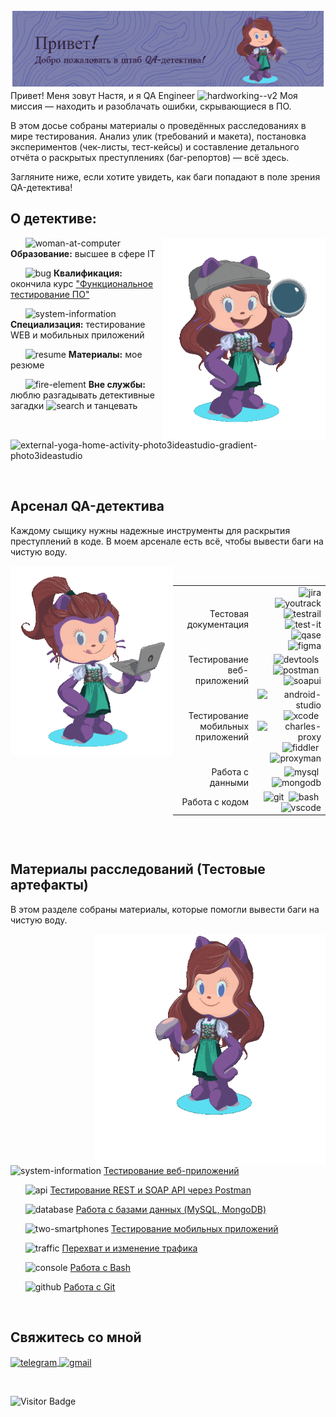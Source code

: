 ![Header](./media/header_image.png)
Привет! Меня зовут Настя, и я QA Engineer    <img width="30" height="30" src="https://img.icons8.com/nolan/96/hardworking--v2.png" alt="hardworking--v2"/> Моя миссия — находить и разоблачать ошибки, скрывающиеся в ПО. 

В этом досье собраны материалы о проведённых расследованиях в мире тестирования. Анализ улик (требований и макета), постановка экспериментов (чек-листы, тест-кейсы) и составление детального отчёта о раскрытых преступлениях (баг-репортов) — всё здесь.

Загляните ниже, если хотите увидеть, как баги попадают в поле зрения QA-детектива!

## О детективе:

<img align="right" src="./media/octocat_detective.gif" width="260">


&nbsp;&nbsp;&nbsp;&nbsp;&nbsp;
<img width="25" height="25" src="https://img.icons8.com/nolan/64/graduation-cap.png" alt="woman-at-computer"/> **Образование:** высшее в сфере IT 

&nbsp;&nbsp;&nbsp;&nbsp;&nbsp;
<img width="25" height="25" src="https://img.icons8.com/nolan/96/bug.png" alt="bug"/> **Квалификация:** окончила курс ["Функциональное тестирование ПО"](https://rusau.net/qa-from-scratch)

&nbsp;&nbsp;&nbsp;&nbsp;&nbsp;
<img width="25" height="25" src="https://img.icons8.com/nolan/96/system-information.png" alt="system-information"/> **Специализация:** тестирование WEB и мобильных приложений

&nbsp;&nbsp;&nbsp;&nbsp;&nbsp;
<img width="25" height="25" src="https://img.icons8.com/nolan/96/resume.png" alt="resume"/> **Материалы:** мое резюме

&nbsp;&nbsp;&nbsp;&nbsp;&nbsp;
<img width="25" height="25" src="https://img.icons8.com/nolan/96/fire-element.png" alt="fire-element"/> **Вне службы:** люблю разгадывать детективные загадки <img width="25" height="25" src="https://img.icons8.com/nolan/96/search.png" alt="search"/> и танцевать <img width="25" height="25" src="https://img.icons8.com/external-icongeek26-outline-gradient-icongeek26/64/external-ballet-russia-icongeek26-outline-gradient-icongeek26-1.png" alt="external-yoga-home-activity-photo3ideastudio-gradient-photo3ideastudio"/> 



&nbsp;

## Арсенал QA-детектива
Каждому сыщику нужны надежные инструменты для раскрытия преступлений в коде. В моем арсенале есть всё, чтобы вывести баги на чистую воду.

<img align="left" src="./media/octocat_computer.gif" width="260" >
&nbsp;
&nbsp;
&nbsp;
&nbsp;


<div style="display: flex; justify-content: flex-end;">
  <table style="text-align: right;"> 
    <tr>
      <td>Тестовая документация</td>
      <td>
        <img src="https://cdn.jsdelivr.net/gh/devicons/devicon/icons/jira/jira-original.svg" title="jira" alt="jira" width="35" height="35"/>
        <img src="https://upload.wikimedia.org/wikipedia/commons/thumb/8/8d/YouTrack_Icon.svg/1024px-YouTrack_Icon.svg.png?20200803082248" title="youtrack" alt="youtrack" width="35" height="35"/>
        <img src="https://codahosted.io/packs/21236/unversioned/assets/LOGO/ba1091c59bab89cd2fd0f289622731fe16113d7b00905abe64759c313a4b73b76c1b0426076ed76cb74752234c734131df46992d5b8b48fc13e264240e4f7119f736cfeb64df36ded54b5cbf6198b9cadedf18dd0cac5c7dbcd16e6336c29363cd1292ba" title="testrail" alt="testrail" width="40" height="40"/>
        <img src="https://docs.testit.software/images/testit_logo_icon_blue.png" title="test-it" alt="test-it" width="35" height="35"/>
        <img src="https://luna1.co/eb0187.png" title="qase" alt="qase" width="35" height="35"/>
        <img src="https://cdn.jsdelivr.net/gh/devicons/devicon/icons/figma/figma-original.svg" title="figma" alt="figma" width="35" height="35"/>
      </td>
    </tr>
    <tr>
      <td>Тестирование веб-приложений</td>
      <td>
        <img src="https://d33wubrfki0l68.cloudfront.net/38b5c953a4667366685d55db55d057c86db1fc54/a0fdc/static/acae6b24d940347661ca901ea07f47c1/chrome-dev-logo-icon.png" title="devtools" alt="devtools" width="35" height="35"/>&nbsp;
        <img src="https://camo.githubusercontent.com/66653fb9b350122ece0a9db72f67c75ec0316efe11126b7c7e46296ce64e2561/68747470733a2f2f7777772e7376677265706f2e636f6d2f73686f772f3335343230322f706f73746d616e2d69636f6e2e737667" title="postman" alt="postman" width="35" height="35"/>&nbsp;
        <img src="https://static0.smartbear.co/smartbearbrand/media/images/home/soapui-icon.svg" title="soapui" alt="soapui" width="35" height="35"/>
      </td>
    </tr>
    <tr>
      <td>Тестирование мобильных приложений</td>
      <td>
        <img src="https://cdn.jsdelivr.net/gh/devicons/devicon/icons/androidstudio/androidstudio-original.svg" title="android-studio" alt="android-studio" width="35" height="35"/>&nbsp;
        <img src="https://cdn.jsdelivr.net/gh/devicons/devicon/icons/xcode/xcode-original.svg" title="xcode" alt="xcode" width="40" height="40"/>&nbsp;
        <img src="https://user-images.githubusercontent.com/15472/41327135-e4bf090c-6eca-11e8-9b76-032e8e2b0707.png" title="charles-proxy" alt="charles-proxy" width="35" height="35"/>&nbsp;
        <img src="https://www.megaleechers.com/storage/Fiddler-Everywhere-Icon.png" title="fiddler" alt="fiddler" width="35" height="35"/>&nbsp;
        <img src="https://pbs.twimg.com/profile_images/1589614420766126080/slAIVDtr_400x400.jpg" title="proxyman" alt="proxyman" width="35" height="35"/>
      </td>
    </tr>
    <tr>
      <td>Работа с данными</td>
      <td>
        <img src="https://cdn.jsdelivr.net/gh/devicons/devicon/icons/mysql/mysql-original.svg" title="mysql" alt="mysql" width="35" height="35"/>&nbsp;
        <img src="https://cdn.jsdelivr.net/gh/devicons/devicon/icons/mongodb/mongodb-original.svg" title="mongodb" alt="mongodb" width="35" height="35"/>
      </td>
    </tr>
    <tr>
      <td>Работа с кодом</td>
      <td>
        <img src="https://cdn.jsdelivr.net/gh/devicons/devicon/icons/git/git-original.svg" title="git" alt="git" width="35" height="35"/>&nbsp;
        <img src="https://upload.wikimedia.org/wikipedia/commons/thumb/4/4b/Bash_Logo_Colored.svg/1024px-Bash_Logo_Colored.svg.png?20180723054350" title="bash" alt="bash" width="35" height="35"/>&nbsp;
        <img src="https://cdn.jsdelivr.net/gh/devicons/devicon/icons/vscode/vscode-original.svg" title="vscode" alt="vscode" width="35" height="35"/>
      </td>
    </tr>
  </table>
</div>


&nbsp;
&nbsp;
&nbsp;
&nbsp;
&nbsp;
&nbsp;
&nbsp;

## Материалы расследований (Тестовые артефакты)
В этом разделе собраны материалы, которые помогли вывести баги на чистую воду.

<img align="right" src="./media/octocat.gif" width="370"> 

&nbsp;&nbsp;&nbsp;&nbsp;&nbsp;
<img width="25" height="25" src="https://img.icons8.com/nolan/96/system-information.png" alt="system-information"/>  [Тестирование веб-приложений](https://github.com/NikolaevaAR/web)

&nbsp;&nbsp;&nbsp;&nbsp;&nbsp;
<img width="25" height="25" src="https://img.icons8.com/?size=100&id=55497&format=png&color=000000" alt="api"/> [Тестирование REST и SOAP API через Postman](https://github.com/NikolaevaAR/api)

&nbsp;&nbsp;&nbsp;&nbsp;&nbsp;
<img width="25" height="25" src="https://img.icons8.com/?size=100&id=43611&format=png&color=000000" alt="database"/> [Работа с базами данных (MySQL, MongoDB)](https://github.com/NikolaevaAR/database)


&nbsp;&nbsp;&nbsp;&nbsp;&nbsp;
<img width="25" height="25" src="https://img.icons8.com/nolan/96/two-smartphones.png" alt="two-smartphones"/> [Тестирование мобильных приложений](https://github.com/NikolaevaAR/mobile)

&nbsp;&nbsp;&nbsp;&nbsp;&nbsp;
<img width="25" height="25" src="https://img.icons8.com/nolan/64/sorting-arrows-horizontal--v1.png" alt="traffic"/> [Перехват и изменение трафика](https://github.com/NikolaevaAR/traffic)

&nbsp;&nbsp;&nbsp;&nbsp;&nbsp;
<img width="25" height="25" src="https://img.icons8.com/nolan/96/console.png" alt="console"/> [Работа с Bash](https://github.com/NikolaevaAR/bash)

&nbsp;&nbsp;&nbsp;&nbsp;&nbsp;
<img width="30" height="30" src="https://img.icons8.com/nolan/96/github.png" alt="github"/> [Работа с Git](https://github.com/NikolaevaAR/git) 

&nbsp;

## Свяжитесь со мной


  <div id="badges">
    <a href="https://t.me/nikolaeva26" target="_blank">
      <img align="center" src="https://img.icons8.com/nolan/64/telegram-app.png" width="50" height="50" alt="telegram" />
    </a>
    <a href="mailto:nikolanastya2611@gmail.com" target="_blank">
      <img align="center" src="https://img.icons8.com/nolan/64/gmail-new.png" width="50" height="50" alt="gmail" />
    </a>
  </div>

  &nbsp;

![Visitor Badge](https://visitor-badge.laobi.icu/badge?page_id=NikolaevaAR)
